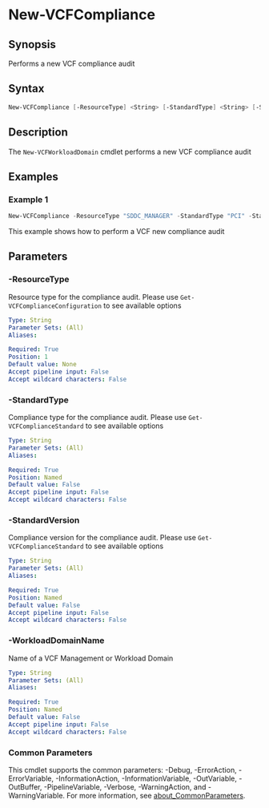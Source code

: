 # New-VCFCompliance

## Synopsis

Performs a new VCF compliance audit

## Syntax

```powershell
New-VCFCompliance [-ResourceType] <String> [-StandardType] <String> [-StandardVersion] <String> [-WorkloadDomainName] <String>  [<CommonParameters>]
```

## Description

The `New-VCFWorkloadDomain` cmdlet performs a new VCF compliance audit

## Examples

### Example 1

```powershell
New-VCFCompliance -ResourceType "SDDC_MANAGER" -StandardType "PCI" -StandardVersion "4.0" -WorkloadDomainName "vcf-m01"
```

This example shows how to perform a VCF new compliance audit

## Parameters

### -ResourceType

Resource type for the compliance audit. Please use `Get-VCFComplianceConfiguration` to see available options

```yaml
Type: String
Parameter Sets: (All)
Aliases:

Required: True
Position: 1
Default value: None
Accept pipeline input: False
Accept wildcard characters: False
```

### -StandardType

Compliance type for the compliance audit. Please use `Get-VCFComplianceStandard` to see available options

```yaml
Type: String
Parameter Sets: (All)
Aliases:

Required: True
Position: Named
Default value: False
Accept pipeline input: False
Accept wildcard characters: False
```

### -StandardVersion

Compliance version for the compliance audit. Please use `Get-VCFComplianceStandard` to see available options

```yaml
Type: String
Parameter Sets: (All)
Aliases:

Required: True
Position: Named
Default value: False
Accept pipeline input: False
Accept wildcard characters: False
```

### -WorkloadDomainName

Name of a VCF Management or Workload Domain

```yaml
Type: String
Parameter Sets: (All)
Aliases:

Required: True
Position: Named
Default value: False
Accept pipeline input: False
Accept wildcard characters: False
```

### Common Parameters

This cmdlet supports the common parameters: -Debug, -ErrorAction, -ErrorVariable, -InformationAction, -InformationVariable, -OutVariable, -OutBuffer, -PipelineVariable, -Verbose, -WarningAction, and -WarningVariable. For more information, see [about_CommonParameters](http://go.microsoft.com/fwlink/?LinkID=113216).
